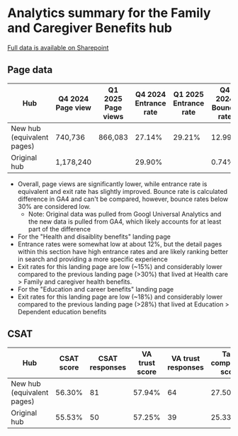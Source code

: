 # Analytics summary for the Family and Caregiver Benefits hub

[Full data is available on Sharepoint](https://dvagov.sharepoint.com/:x:/r/sites/oitcontentiaeditorexp/_layouts/15/Doc.aspx?sourcedoc=%7B0de5ee89-72dd-4480-ac51-46a73d8c886b%7D&action=edit&wdinitialsession=ed6e1c00-ad73-c7e8-ccbe-6e9c48b7056f&wdrldsc=7&wdrldc=1&wdrldr=CanvasRenderingFailure)

## Page data

Hub | Q4 2024<br>Page view | Q1 2025<br>Page views | Q4 2024<br>Entrance rate | Q1 2025<br>Entrance rate | Q4 2024<br>Bounce rate | Q1 2025<br>Bounce rate | Q4 2024<br>Exit rate | Q1 2025<br>Exit rate
|---|---|---|---|---|---|---|---| ---
New hub (equivalent pages) |	740,736	|866,083|	27.14%|	29.21%	|12.99%|	13.51%|	30.34%	|31.09%
Original hub 	|1,178,240	||	29.90%	||	0.74%	||	33.29%	|


- Overall, page views are significantly lower, while entrance rate is equivalent and exit rate has slightly improved. Bounce rate is calculated difference in GA4 and can't be compared, however, bounce rates below 30% are considered low.
  - Note: Original data was pulled from Googl Universal Analytics and the new data is pulled from GA4, which likely accounts for at least part of the difference
-  For the "Health and disaiblity benefits" landing page
  -  Entrance rates were somewhat low at about 12%, but the detail pages within this section have high entrance rates and are likely ranking better in search and providing a more specific experience
  -  Exit rates for this landing page are low (~15%) and considerably lower compared to the previous landing page (>30%) that lived at Health care > Family and caregiver health benefits.
-  For the "Education and career benefits" landing page
  -  Exit rates for this landing page are low (~18%) and considerably lower compared to the previous landing page (>28%) that lived at Education > Dependent education benefits

## CSAT 

Hub | CSAT <br>score	| CSAT <br>responses	| VA trust <br>score | VA trust <br>responses|	Task completion <br>score	| Task completion <br>responses
---|---|---|---|---|---|---
New hub (equivalent pages)|	56.30%	|81|	57.94%|	64	|27.50%|	154
Original hub| 	55.53%|	50	|57.25%|	39|	25.33%	|98
  
